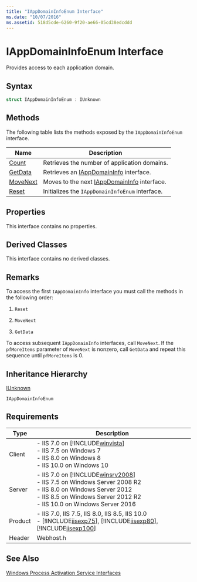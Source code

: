 ```yaml
---
title: "IAppDomainInfoEnum Interface"
ms.date: "10/07/2016"
ms.assetid: 518d5cde-6260-9f20-ae66-05cd38edcddd
---
```

# IAppDomainInfoEnum Interface
Provides access to each application domain.  
  
## Syntax  
  
```cpp  
struct IAppDomainInfoEnum : IUnknown  
```  
  
## Methods  
 The following table lists the methods exposed by the `IAppDomainInfoEnum` interface.  
  
|Name|Description|  
|----------|-----------------|  
|[Count](../../web-development-reference\native-code-api-reference/iappdomaininfoenum-count-method.md)|Retrieves the number of application domains.|  
|[GetData](../../web-development-reference\native-code-api-reference/iappdomaininfoenum-getdata-method.md)|Retrieves an [IAppDomainInfo](../../web-development-reference\native-code-api-reference/iappdomaininfo-interface.md) interface.|  
|[MoveNext](../../web-development-reference\native-code-api-reference/iappdomaininfoenum-movenext-method.md)|Moves to the next [IAppDomainInfo](../../web-development-reference\native-code-api-reference/iappdomaininfo-interface.md) interface.|  
|[Reset](../../web-development-reference\native-code-api-reference/iappdomaininfoenum-reset-method.md)|Initializes the `IAppDomainInfoEnum` interface.|  
  
## Properties  
 This interface contains no properties.  
  
## Derived Classes  
 This interface contains no derived classes.  
  
## Remarks  
 To access the first `IAppDomainInfo` interface you must call the methods in the following order:  
  
1.  `Reset`  
  
2.  `MoveNext`  
  
3.  `GetData`  
  
 To access subsequent `IAppDomainInfo` interfaces, call `MoveNext`. If the `pfMoreItems` parameter of `MoveNext` is nonzero, call `GetData` and repeat this sequence until `pfMoreItems` is 0.  
  
## Inheritance Hierarchy  
 [IUnknown](http://go.microsoft.com/fwlink/?LinkId=55951)  
  
 `IAppDomainInfoEnum`  
  
## Requirements  
  
|Type|Description|  
|----------|-----------------|  
|Client|-   IIS 7.0 on [!INCLUDE[winvista](../../wmi-provider/includes/winvista-md.md)]<br />-   IIS 7.5 on Windows 7<br />-   IIS 8.0 on Windows 8<br />-   IIS 10.0 on Windows 10|  
|Server|-   IIS 7.0 on [!INCLUDE[winsrv2008](../../wmi-provider/includes/winsrv2008-md.md)]<br />-   IIS 7.5 on Windows Server 2008 R2<br />-   IIS 8.0 on Windows Server 2012<br />-   IIS 8.5 on Windows Server 2012 R2<br />-   IIS 10.0 on Windows Server 2016|  
|Product|-   IIS 7.0, IIS 7.5, IIS 8.0, IIS 8.5, IIS 10.0<br />-   [!INCLUDE[iisexp75](../../web-development-reference/native-code-api-reference/includes/iisexp75-md.md)], [!INCLUDE[iisexp80](../../web-development-reference/native-code-api-reference/includes/iisexp80-md.md)], [!INCLUDE[iisexp100](../../web-development-reference/native-code-api-reference/includes/iisexp100-md.md)]|  
|Header|Webhost.h|  
  
## See Also  
 [Windows Process Activation Service Interfaces](../../web-development-reference\native-code-api-reference/windows-process-activation-service-interfaces.md)